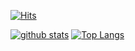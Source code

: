 [![Hits](https://hits.seeyoufarm.com/api/count/incr/badge.svg?url=https%3A%2F%2Fgithub.com%2Fgeunu97%2Fgeunu97&count_bg=%23F8F9F7&title_bg=%23DF2A7D&icon=loom.svg&icon_color=%23FFFFFF&title=hits&edge_flat=false)](https://hits.seeyoufarm.com)

[![github stats](https://github-readme-stats.vercel.app/api?username=geunu97&show_icons=true&theme=dracula)](https://github.com/anuraghazra/github-readme-stats)  [![Top Langs](https://github-readme-stats.vercel.app/api/top-langs/?username=geunu97&layout=compact&show_icons=true&theme=dracula)](https://github.com/geunu97/github-readme-stats)
